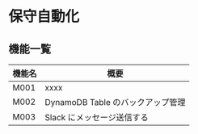 # 保守自動化

## 機能一覧

| 機能名 | 概要                              |
| ------ | --------------------------------- |
| M001   | xxxx                              |
| M002   | DynamoDB Table のバックアップ管理 |
| M003   | Slack にメッセージ送信する        |
